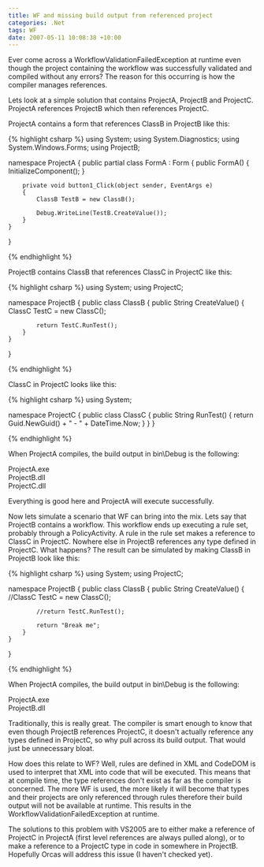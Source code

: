 ```yaml
---
title: WF and missing build output from referenced project
categories: .Net
tags: WF
date: 2007-05-11 10:08:38 +10:00
---
```


Ever come across a WorkflowValidationFailedException at runtime even though the project containing the workflow was successfully validated and compiled without any errors? The reason for this occurring is how the compiler manages references. 

Lets look at a simple solution that contains ProjectA, ProjectB and ProjectC. ProjectA references ProjectB which then references ProjectC. 

ProjectA contains a form that references ClassB in ProjectB like this:

<!--more-->

{% highlight csharp %}
using System;
using System.Diagnostics;
using System.Windows.Forms;
using ProjectB;
     
namespace ProjectA
{
    public partial class FormA : Form
    {
        public FormA()
        {
            InitializeComponent();
        }
     
        private void button1_Click(object sender, EventArgs e)
        {
            ClassB TestB = new ClassB();
     
            Debug.WriteLine(TestB.CreateValue());
        }
    }
}
    
{% endhighlight %}

ProjectB contains ClassB that references ClassC in ProjectC like this:

{% highlight csharp %}
using System;
using ProjectC;
     
namespace ProjectB
{
    public class ClassB
    {
        public String CreateValue()
        {
            ClassC TestC = new ClassC();
     
            return TestC.RunTest();
        }
    }
}
    
{% endhighlight %}

ClassC in ProjectC looks like this:

{% highlight csharp %}
using System;
     
namespace ProjectC
{
    public class ClassC
    {
        public String RunTest()
        {
            return Guid.NewGuid() + " - " + DateTime.Now;
        }
    }
}
    
{% endhighlight %}

When ProjectA compiles, the build output in bin\Debug is the following:

ProjectA.exe         
ProjectB.dll         
ProjectC.dll

Everything is good here and ProjectA will execute successfully.

Now lets simulate a scenario that WF can bring into the mix. Lets say that ProjectB contains a workflow. This workflow ends up executing a rule set, probably through a PolicyActivity. A rule in the rule set makes a reference to ClassC in ProjectC. Nowhere else in ProjectB references any type defined in ProjectC. What happens? The result can be simulated by making ClassB in ProjectB look like this:

{% highlight csharp %}
using System;
using ProjectC;
     
namespace ProjectB
{
    public class ClassB
    {
        public String CreateValue()
        {
            //ClassC TestC = new ClassC();
     
            //return TestC.RunTest();
     
            return "Break me";
        }
    }
}
    
{% endhighlight %}

When ProjectA compiles, the build output in bin\Debug is the following:

ProjectA.exe         
ProjectB.dll

Traditionally, this is really great. The compiler is smart enough to know that even though ProjectB references ProjectC, it doesn't actually reference any types defined in ProjectC, so why pull across its build output. That would just be unnecessary bloat. 

How does this relate to WF? Well, rules are defined in XML and CodeDOM is used to interpret that XML into code that will be executed. This means that at compile time, the type references don't exist as far as the compiler is concerned. The more WF is used, the more likely it will become that types and their projects are only referenced through rules therefore their build output will not be available at runtime. This results in the WorkflowValidationFailedException at runtime.

The solutions to this problem with VS2005 are to either make a reference of ProjectC in ProjectA (first level references are always pulled along), or to make a reference to a ProjectC type in code in somewhere in ProjectB. Hopefully Orcas will address this issue (I haven't checked yet).


